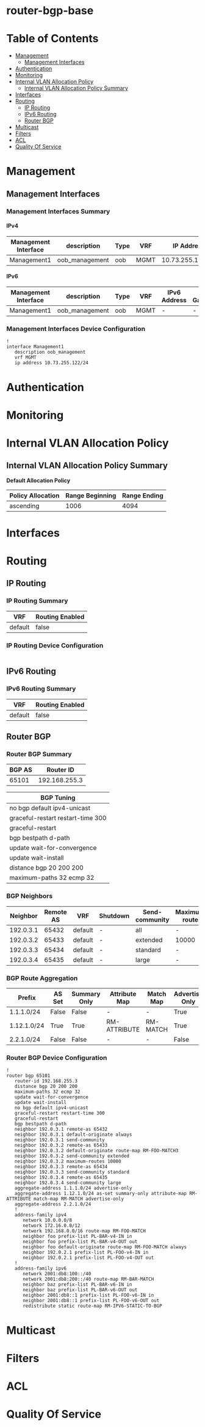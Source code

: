# router-bgp-base
# Table of Contents

- [Management](#management)
  - [Management Interfaces](#management-interfaces)
- [Authentication](#authentication)
- [Monitoring](#monitoring)
- [Internal VLAN Allocation Policy](#internal-vlan-allocation-policy)
  - [Internal VLAN Allocation Policy Summary](#internal-vlan-allocation-policy-summary)
- [Interfaces](#interfaces)
- [Routing](#routing)
  - [IP Routing](#ip-routing)
  - [IPv6 Routing](#ipv6-routing)
  - [Router BGP](#router-bgp)
- [Multicast](#multicast)
- [Filters](#filters)
- [ACL](#acl)
- [Quality Of Service](#quality-of-service)

# Management

## Management Interfaces

### Management Interfaces Summary

#### IPv4

| Management Interface | description | Type | VRF | IP Address | Gateway |
| -------------------- | ----------- | ---- | --- | ---------- | ------- |
| Management1 | oob_management | oob | MGMT | 10.73.255.122/24 | 10.73.255.2 |

#### IPv6

| Management Interface | description | Type | VRF | IPv6 Address | IPv6 Gateway |
| -------------------- | ----------- | ---- | --- | ------------ | ------------ |
| Management1 | oob_management | oob | MGMT | -  | - |

### Management Interfaces Device Configuration

```eos
!
interface Management1
   description oob_management
   vrf MGMT
   ip address 10.73.255.122/24
```

# Authentication

# Monitoring

# Internal VLAN Allocation Policy

## Internal VLAN Allocation Policy Summary

**Default Allocation Policy**

| Policy Allocation | Range Beginning | Range Ending |
| ------------------| --------------- | ------------ |
| ascending | 1006 | 4094 |

# Interfaces

# Routing

## IP Routing

### IP Routing Summary

| VRF | Routing Enabled |
| --- | --------------- |
| default | false |

### IP Routing Device Configuration

```eos
```
## IPv6 Routing

### IPv6 Routing Summary

| VRF | Routing Enabled |
| --- | --------------- |
| default | false |

## Router BGP

### Router BGP Summary

| BGP AS | Router ID |
| ------ | --------- |
| 65101|  192.168.255.3 |

| BGP Tuning |
| ---------- |
| no bgp default ipv4-unicast |
| graceful-restart restart-time 300 |
| graceful-restart |
| bgp bestpath d-path |
| update wait-for-convergence |
| update wait-install |
| distance bgp 20 200 200 |
| maximum-paths 32 ecmp 32 |

### BGP Neighbors

| Neighbor | Remote AS | VRF | Shutdown | Send-community | Maximum-routes | Allowas-in | BFD |
| -------- | --------- | --- | -------- | -------------- | -------------- | ---------- | --- |
| 192.0.3.1 | 65432 | default | - | all | - | - | - |
| 192.0.3.2 | 65433 | default | - | extended | 10000 | - | - |
| 192.0.3.3 | 65434 | default | - | standard | - | - | - |
| 192.0.3.4 | 65435 | default | - | large | - | - | - |

### BGP Route Aggregation

| Prefix | AS Set | Summary Only | Attribute Map | Match Map | Advertise Only |
| ------ | ------ | ------------ | ------------- | --------- | -------------- |
| 1.1.1.0/24 | False | False | - | - | True |
| 1.12.1.0/24 | True | True | RM-ATTRIBUTE | RM-MATCH | True |
| 2.2.1.0/24 | False | False | - | - | False |

### Router BGP Device Configuration

```eos
!
router bgp 65101
   router-id 192.168.255.3
   distance bgp 20 200 200
   maximum-paths 32 ecmp 32
   update wait-for-convergence
   update wait-install
   no bgp default ipv4-unicast
   graceful-restart restart-time 300
   graceful-restart
   bgp bestpath d-path
   neighbor 192.0.3.1 remote-as 65432
   neighbor 192.0.3.1 default-originate always
   neighbor 192.0.3.1 send-community
   neighbor 192.0.3.2 remote-as 65433
   neighbor 192.0.3.2 default-originate route-map RM-FOO-MATCH3
   neighbor 192.0.3.2 send-community extended
   neighbor 192.0.3.2 maximum-routes 10000
   neighbor 192.0.3.3 remote-as 65434
   neighbor 192.0.3.3 send-community standard
   neighbor 192.0.3.4 remote-as 65435
   neighbor 192.0.3.4 send-community large
   aggregate-address 1.1.1.0/24 advertise-only
   aggregate-address 1.12.1.0/24 as-set summary-only attribute-map RM-ATTRIBUTE match-map RM-MATCH advertise-only
   aggregate-address 2.2.1.0/24
   !
   address-family ipv4
      network 10.0.0.0/8
      network 172.16.0.0/12
      network 192.168.0.0/16 route-map RM-FOO-MATCH
      neighbor foo prefix-list PL-BAR-v4-IN in
      neighbor foo prefix-list PL-BAR-v4-OUT out
      neighbor foo default-originate route-map RM-FOO-MATCH always
      neighbor 192.0.2.1 prefix-list PL-FOO-v4-IN in
      neighbor 192.0.2.1 prefix-list PL-FOO-v4-OUT out
   !
   address-family ipv6
      network 2001:db8:100::/40
      network 2001:db8:200::/40 route-map RM-BAR-MATCH
      neighbor baz prefix-list PL-BAR-v6-IN in
      neighbor baz prefix-list PL-BAR-v6-OUT out
      neighbor 2001:db8::1 prefix-list PL-FOO-v6-IN in
      neighbor 2001:db8::1 prefix-list PL-FOO-v6-OUT out
      redistribute static route-map RM-IPV6-STATIC-TO-BGP
```

# Multicast

# Filters

# ACL

# Quality Of Service
